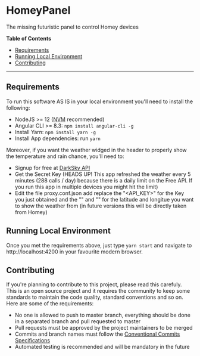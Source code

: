 HomeyPanel
==========
The missing futuristic panel to control Homey devices

**Table of Contents**
* [Requirements](#markdown-header-requirements)
* [Running Local Environment](#markdown-header-running-local-environment)
* [Contributing](#markdown-header-contributing)

- - -

## Requirements
To run this software AS IS in your local environment you'll need to install the following:
- NodeJS >= 12 ([NVM](https://github.com/nvm-sh/nvm#installing-and-updating) recommended)
- Angular CLI >= 8.3: `npm install angular-cli -g`
- Install Yarn: `npm install yarn -g`
- Install App dependencies: run `yarn`

Moreover, if you want the weather widged in the header to properly show the temperature and rain chance, you'll need to:
- Signup for free at [DarkSky API](https://darksky.net/dev)
- Get the Secret Key (HEADS UP! This app refreshed the weather every 5 minutes (288 calls / day) because there is a daily limit on the Free API. If you run this app in multiple devices you might hit the limit)
- Edit the file proxy.conf.json add replace the "<API_KEY>" for the Key you just obtained and the "<LAT>" and "<LONG>" for the latitude and longitue you want to show the weather from (in future versions this will be directly taken from Homey)


## Running Local Environment
Once you met the requirements above, just type `yarn start` and navigate to http://localhost:4200 in your favourite modern browser.


## Contributing
If you're planning to contribute to this project, please read this carefuly.
This is an open source project and it requires the community to keep some standards to maintain the code quality, standard conventions and so on. Here are some of the requirements:

- No one is allowed to push to master branch, everything should be done in a separated branch and pull requested to master
- Pull requests must be approved by the project maintainers to be merged
- Commits and branch names must follow the [Conventional Commits Specifications](https://www.conventionalcommits.org/en/v1.0.0/)
- Automated testing is recommended and will be mandatory in the future
